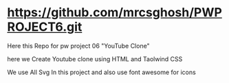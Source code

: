 # https://github.com/mrcsghosh/PWPROJECT6.git
Here this Repo for pw project 06 "YouTube Clone" 

here we Create Youtube clone using HTML and Taolwind CSS 

We use All Svg In this project and also use font awesome for icons
